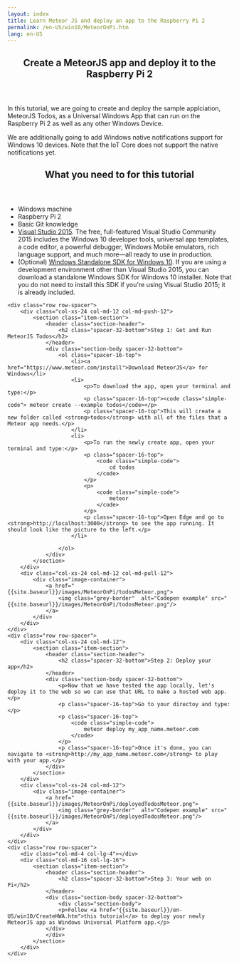 ```yaml
---
layout: index
title: Learn Meteor JS and deploy an app to the Raspberry Pi 2
permalink: /en-US/win10/MeteorOnPi.htm
lang: en-US
---
```


<div class="container">
    <div class="spacer-32-top row">
    	<div class="col-md-4 col-lg-4"></div>
        <div class="col-md-16 col-lg-16">
            <section class="section">
                <header class="spacer-32-top section-header">
                    <h1>Create a MeteorJS app and deploy it to the Raspberry Pi 2</h1>
                </header>
                <div class="section-body">
                    <p>In this tutorial, we are going to create and deploy the sample applciation, MeteorJS Todos, as a Universal Windows App that can run on the Raspberry Pi 2 as well as any other Windows Device.</p>
                    <p class="spacer-16-top">We are additionally going to add Windows native notifications support for Windows 10 devices. Note that the IoT Core does not support the native notifications yet.</p>
                </div>
            </section>
        </div>
    </div>
    <div class="row row-spacer">
    	<div class="col-md-4 col-lg-4"></div>
        <div class="col-md-16 col-lg-16">
            <section class="section">
                <header class="spacer-32-top section-header">
                    <h2>What you need to for this tutorial</h2>
                </header>
                <div class="section-body">
                    <ul class="bulleted-list">
                        <li>Windows machine</li>
                        <li>Raspberry Pi 2</li>
                        <li>Basic Git knowledge</li>
                        <li><a href="https://www.visualstudio.com/">Visual Studio 2015</a>. The free, full-featured Visual Studio Community 2015 includes the Windows 10 developer tools, universal app templates, a code editor, a powerful debugger, Windows Mobile emulators, rich language support, and much more—all ready to use in production.</li>
                        <li>(Optional) <a href="https://dev.windows.com/en-us/downloads/windows-10-sdk">Windows Standalone SDK for Windows 10</a>. If you are using a development environment other than Visual Studio 2015, you can download a standalone Windows SDK for Windows 10 installer. Note that you do not need to install this SDK if you're using Visual Studio 2015; it is already included.</li>
                    </ul>
                </div>
            </section>
        </div>
    </div>

    <div class="row row-spacer">
        <div class="col-xs-24 col-md-12 col-md-push-12">
            <section class="item-section">
                <header class="section-header">
                    <h2 class="spacer-32-bottom">Step 1: Get and Run MeteorJS Todos</h2>
                </header>
                <div class="section-body spacer-32-bottom">
                    <ol class="spacer-16-top">
                        <li><a href="https://www.meteor.com/install">Download MeteorJS</a> for Windows</li>
                        <li>
                        	<p>To download the app, open your terminal and type:</p>
                        	<p class="spacer-16-top"><code class="simple-code"> meteor create --example todos</code></p>
                   			<p class="spacer-16-top">This will create a new folder called <strong>todos</strong> with all of the files that a Meteor app needs.</p>
                        </li>
                        <li>
                        	<p>To run the newly create app, open your terminal and type:</p>
                        	<p class="spacer-16-top">
                        		<code class="simple-code">
                        			cd todos
                        		</code>
                        	</p>
                        	<p>
                        		<code class="simple-code">
                        			meteor
                        		</code>
                        	</p>
                   			<p class="spacer-16-top">Open Edge and go to <strong>http://localhost:3000</strong> to see the app running. It should look like the picture to the left.</p>
                        </li>
                        
                    </ol>
                </div>
            </section>
        </div>
        <div class="col-xs-24 col-md-12 col-md-pull-12">
            <div class="image-container">
                <a href="{{site.baseurl}}/images/MeteorOnPi/todosMeteor.png">
                    <img class="grey-border"  alt="Codepen example" src="{{site.baseurl}}/images/MeteorOnPi/todosMeteor.png"/>
                </a>
            </div>
        </div>
    </div>
    <div class="row row-spacer">
        <div class="col-xs-24 col-md-12">
            <section class="item-section">
                <header class="section-header">
                    <h2 class="spacer-32-bottom">Step 2: Deploy your app</h2>
                </header>
                <div class="section-body spacer-32-bottom">
                	<p>Now that we have tested the app locally, let's deploy it to the web so we can use that URL to make a hosted web app.</p>
                	<p class="spacer-16-top">Go to your directoy and type:</p>
                    <p class="spacer-16-top">
                		<code class="simple-code">
                			meteor deploy my_app_name.meteor.com
                		</code>
                	</p>
                    <p class="spacer-16-top">Once it's done, you can navigate to <strong>http://my_app_name.meteor.com</strong> to play with your app.</p>           
                </div>
            </section>
        </div>
        <div class="col-xs-24 col-md-12">
            <div class="image-container">
                <a href="{{site.baseurl}}/images/MeteorOnPi/deployedTodosMeteor.png">
                    <img class="grey-border"  alt="Codepen example" src="{{site.baseurl}}/images/MeteorOnPi/deployedTodosMeteor.png"/>
                </a>
            </div>
        </div>
    </div>
    <div class="row row-spacer">
        <div class="col-md-4 col-lg-4"></div>
        <div class="col-md-16 col-lg-16">
            <section class="item-section">
                <header class="section-header">
                    <h2 class="spacer-32-bottom">Step 3: Your web on Pi</h2>
                </header>
                <div class="section-body spacer-32-bottom">
                    <div class="section-body">
                    <p>Follow <a href="{{site.baseurl}}/en-US/win10/CreateHWA.htm">this tutorial</a> to deploy your newly MeteorJS app as Windows Universal Platform app.</p>
                </div>
                </div>
            </section>
        </div>
    </div>
</div>